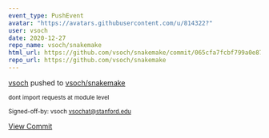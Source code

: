 ```yaml
---
event_type: PushEvent
avatar: "https://avatars.githubusercontent.com/u/814322?"
user: vsoch
date: 2020-12-27
repo_name: vsoch/snakemake
html_url: https://github.com/vsoch/snakemake/commit/065cfa7fcbf799a0e871935206901a78b7eff3d8
repo_url: https://github.com/vsoch/snakemake
---
```


<a href='https://github.com/vsoch' target='_blank'>vsoch</a> pushed to <a href='https://github.com/vsoch/snakemake' target='_blank'>vsoch/snakemake</a>

<small>dont import requests at module level

Signed-off-by: vsoch <vsochat@stanford.edu></small>

<a href='https://github.com/vsoch/snakemake/commit/065cfa7fcbf799a0e871935206901a78b7eff3d8' target='_blank'>View Commit</a>